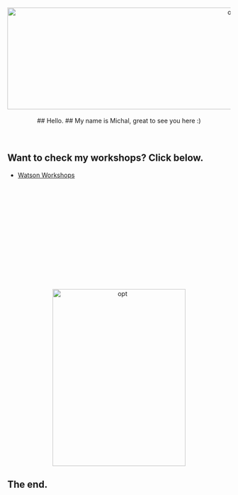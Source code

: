 <p align="center">

<br>
<img src="http://ertogrul.github.io/images/michal.png" width="1000" height="230" alt="opt"/>

<br>
<br>
## Hello.
## My name is Michal, great to see you here :)
<br>
<br>
<br>

## Want to check my workshops? Click below.
* [Watson Workshops](https://ertogrul.github.io/watsonjam)   



<br>
<br>
<br>
<br>



<p align="center">

<br>
<br>
<br>

<br>
<br>
<br>

<br>
<br>
<br>

<img src="http://ertogrul.github.io/images/tumblr_think.gif" width="300" height="400" alt="opt"/>
</p>





## The end.
